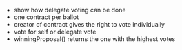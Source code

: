 - show how delegate voting can be done
- one contract per ballot
- creator of contract gives the right to vote individually
- vote for self or delegate vote
- winningProposal() returns the one with the highest votes

